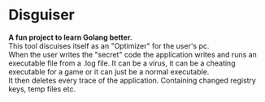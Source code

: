 # Disguiser 
**A fun project to learn Golang better.**\
This tool discuises itself as an "Optimizer" for the user's pc.\
When the user writes the "secret" code the application writes and runs an executable file from a .log file. It can be a virus, it can be a cheating executable for a game or it can just be a normal executable.\
It then deletes every trace of the application. Containing changed registry keys, temp files etc.
